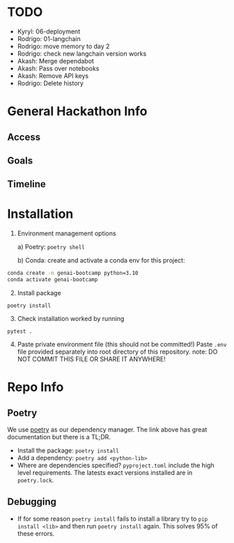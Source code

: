 # TODO
- Kyryl: 06-deployment
- Rodrigo: 01-langchain
- Rodrigo: move memory to day 2
- Rodrigo: check new langchain version works
- Akash: Merge dependabot
- Akash: Pass over notebooks
- Akash: Remove API keys
- Rodrigo: Delete history

# General Hackathon Info
## Access
<!-- - TODO: @Akash API access instructions -->

## Goals
<!-- - TODO: @Rodrigo -->

## Timeline
 <!-- - TODO: @Akash add agenda when final -->

# Installation

1. Environment management options
   
    a)  Poetry: ```poetry shell```
    
    b) Conda: create and activate a conda env for this project:
```bash
conda create -n genai-bootcamp python=3.10
conda activate genai-bootcamp
```

2. Install package
```
poetry install
```
3. Check installation worked by running 
```
pytest .
```

<!-- TODO: @Akash review -->
4. Paste private environment file (this should not be committed!)
Paste `.env` file provided separately into root directory of this repository.
note: DO NOT COMMIT THIS FILE OR SHARE IT ANYWHERE!

# Repo Info
## Poetry
We use [poetry](https://python-poetry.org/) as our dependency manager.
The link above has great documentation but there is a TL;DR.

- Install the package: `poetry install`
- Add a dependency: `poetry add <python-lib>`
- Where are dependencies specified? `pyproject.toml` include the high level requirements. The latests exact versions installed are in `poetry.lock`.

## Debugging
- If for some reason `poetry install` fails to install a library try to `pip install <lib>` and then run `poetry install` again. This solves 95% of these errors.

